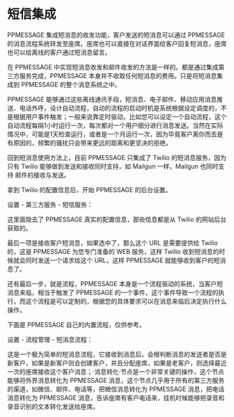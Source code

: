 # 短信集成
PPMESSAGE 集成短消息的收发功能，客户发送的短消息可以通过 PPMESSAGE 的消息流程系统转发至座席。座席也可以直接在对话界面给客户回复短消息，座席也可以给离线的客户通过短消息留言。

在 PPMESSAGE 中实现短消息收发和邮件收发的方法是一样的。都是通过集成第三方服务完成，PPMESSAGE 本身并不收取任何短消息的费用。只是将短消息集成到 PPMESSAGE 的整个消息系统之中。

PPMESSAGE 能够通过这些离线通讯手段，短消息、电子邮件、移动应用消息推送、电话外呼，设计自动流程，自动的流程的启动时机是系统根据设定调度的，不是根据用户事件触发；一般来说靠定时驱动，比如您可以设定一个自动流程，这个自动流程每隔1小时运行一次，每次都对一个用户细分进行消息发送。当然在实际情况中，可能是1天检查运行，或者是一个月运行一次，因为毕竟客户离你而去是有原因的，频繁的骚扰只会带来更远的距离和更坚决的拒绝。

回到短消息使用方法上，目前 PPMESSAGE 只集成了 Twilio 的短消息服务，因为只有 Twilio 能够做到发送和接收同时支持，如 Mailgun 一样，Mailgun 也同时支持 邮件的接收与发送。

拿到 Twilio 的配置信息后，开始 PPMESSAGE 的后台设置。

设置 - 第三方服务 - 短信服务：



这里面隐去了 PPMESSAGE 真实的配置信息，那些信息都是从 Twilio 的网站后台获取的。

最后一项是接收客户短消息，如果选中了，那么这个 URL 是需要提供给 Twilio 的，这是 PPMESSAGE 为您专门准备的 WEB 服务，这样 Twilio 收到短消息的时候就会同时发送一个请求给这个 URL，这样 PPMESSAGE 就能够收到客户的短消息了。

还有最后一步，就是流程，PPMESSAGE 本身是一个流程驱动的系统，当客户短消息来临，相当于触发了 PPMESSAGE 的一个事件，这个事件导致一个流程的执行，而这个流程是可以定制的，根据您的具体要求可以在消息来临后决定执行什么操作。

下面是 PPMESSAGE 自己的内置流程，仅供参考。

设置 - 流程管理 - 短消息流程：



这是一个极为简单的短消息流程，它接收到消息后，会根判断消息的发送者是否是新客户，如果是新客户则会创建客户，并且分配座席，如果是老客户，则选择最近一次的座席接收这个客户消息；·消息转化·节点是一个非常关键的操作，这个节点能够将外界消息转化为 PPMESSAGE 消息，这个节点几乎用于所有的第三方服务的渠道，如微信、邮件、电话等，把微信消息转化为 PPMESSAGE 消息，把电话消息转化为 PPMESSAGE 消息，告诉座席有客户电话来，挂机时候能够把录音和录音识别的文本转化发送给座席。


